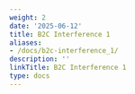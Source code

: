 ```yaml
---
weight: 2
date: '2025-06-12'
title: B2C Interference 1
aliases:
- /docs/b2c-interference_1/
description: ''
linkTitle: B2C Interference 1
type: docs
---
```


